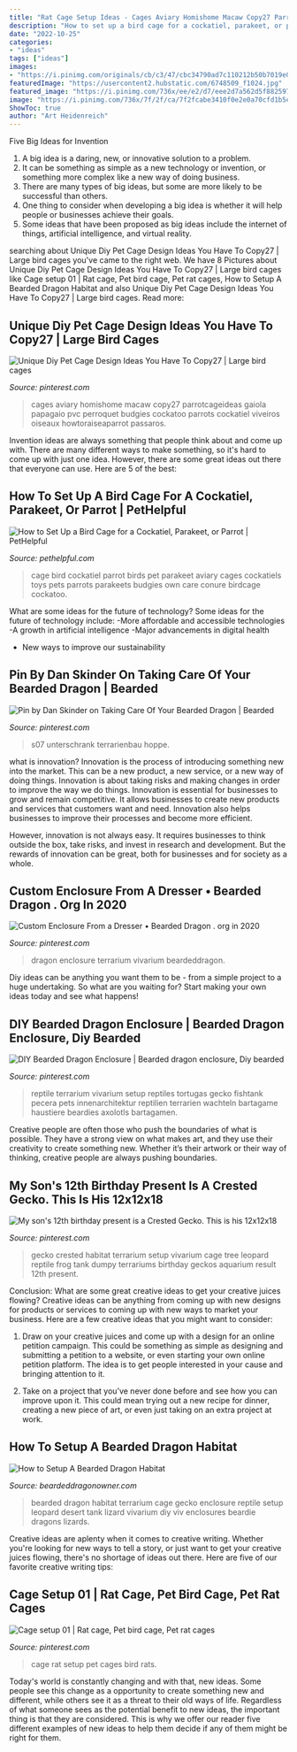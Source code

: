 ```yaml
---
title: "Rat Cage Setup Ideas - Cages Aviary Homishome Macaw Copy27 Parrotcageideas Gaiola Papagaio Pvc Perroquet Budgies Cockatoo Parrots Cockatiel Viveiros Oiseaux Howtoraiseaparrot Passaros"
description: "How to set up a bird cage for a cockatiel, parakeet, or parrot"
date: "2022-10-25"
categories:
- "ideas"
tags: ["ideas"]
images:
- "https://i.pinimg.com/originals/cb/c3/47/cbc34790ad7c110212b50b7019e08365.jpg"
featuredImage: "https://usercontent2.hubstatic.com/6748509_f1024.jpg"
featured_image: "https://i.pinimg.com/736x/ee/e2/d7/eee2d7a562d5f882597f85aa3e495515.jpg"
image: "https://i.pinimg.com/736x/7f/2f/ca/7f2fcabe3410f0e2e0a70cfd1b5eabb8.jpg"
ShowToc: true
author: "Art Heidenreich"
---
```



Five Big Ideas for Invention
1. A big idea is a daring, new, or innovative solution to a problem. 
2. It can be something as simple as a new technology or invention, or something more complex like a new way of doing business. 
3. There are many types of big ideas, but some are more likely to be successful than others. 
4. One thing to consider when developing a big idea is whether it will help people or businesses achieve their goals. 
5. Some ideas that have been proposed as big ideas include the internet of things, artificial intelligence, and virtual reality.

	

		
searching about Unique Diy Pet Cage Design Ideas You Have To Copy27 | Large bird cages you've came to the right web. We have 8 Pictures about Unique Diy Pet Cage Design Ideas You Have To Copy27 | Large bird cages like Cage setup 01 | Rat cage, Pet bird cage, Pet rat cages, How to Setup A Bearded Dragon Habitat and also Unique Diy Pet Cage Design Ideas You Have To Copy27 | Large bird cages. Read more:
		
    
## Unique Diy Pet Cage Design Ideas You Have To Copy27 | Large Bird Cages

<img loading=lazy src="https://i.pinimg.com/736x/87/c7/ef/87c7efbe7b967cf1a78c057d81dd9252.jpg" onerror="this.onerror=null;this.src='https://tse3.mm.bing.net/th?id=OIP.9OivIrEkHeRYP4KtCjf6AQHaJ3&amp;pid=15.1';" alt="Unique Diy Pet Cage Design Ideas You Have To Copy27 | Large bird cages">

_Source: pinterest.com_

>cages aviary homishome macaw copy27 parrotcageideas gaiola papagaio pvc perroquet budgies cockatoo parrots cockatiel viveiros oiseaux howtoraiseaparrot passaros. 

	

Invention ideas are always something that people think about and come up with. There are many different ways to make something, so it's hard to come up with just one idea. However, there are some great ideas out there that everyone can use. Here are 5 of the best: 

    
## How To Set Up A Bird Cage For A Cockatiel, Parakeet, Or Parrot | PetHelpful

<img loading=lazy src="https://usercontent2.hubstatic.com/6748509_f1024.jpg" onerror="this.onerror=null;this.src='https://tse2.mm.bing.net/th?id=OIP.CAJm64UPe03CKJYB_7sOGAHaJ4&amp;pid=15.1';" alt="How to Set Up a Bird Cage for a Cockatiel, Parakeet, or Parrot | PetHelpful">

_Source: pethelpful.com_

>cage bird cockatiel parrot birds pet parakeet aviary cages cockatiels toys pets parrots parakeets budgies own care conure birdcage cockatoo. 

	

What are some ideas for the future of technology?
Some ideas for the future of technology include: 
-More affordable and accessible technologies 
-A growth in artificial intelligence 
-Major advancements in digital health 
- New ways to improve our sustainability

    
## Pin By Dan Skinder On Taking Care Of Your Bearded Dragon | Bearded

<img loading=lazy src="https://i.pinimg.com/736x/ee/e2/d7/eee2d7a562d5f882597f85aa3e495515.jpg" onerror="this.onerror=null;this.src='https://tse4.mm.bing.net/th?id=OIP.OokVa0I5jexVjVEV8zLD6QHaHo&amp;pid=15.1';" alt="Pin by Dan Skinder on Taking Care Of Your Bearded Dragon | Bearded">

_Source: pinterest.com_

>s07 unterschrank terrarienbau hoppe. 

	

what is innovation?
Innovation is the process of introducing something new into the market. This can be a new product, a new service, or a new way of doing things. Innovation is about taking risks and making changes in order to improve the way we do things.
Innovation is essential for businesses to grow and remain competitive. It allows businesses to create new products and services that customers want and need. Innovation also helps businesses to improve their processes and become more efficient.

However, innovation is not always easy. It requires businesses to think outside the box, take risks, and invest in research and development. But the rewards of innovation can be great, both for businesses and for society as a whole.

    
## Custom Enclosure From A Dresser • Bearded Dragon . Org In 2020

<img loading=lazy src="https://i.pinimg.com/736x/7f/2f/ca/7f2fcabe3410f0e2e0a70cfd1b5eabb8.jpg" onerror="this.onerror=null;this.src='https://tse1.mm.bing.net/th?id=OIP.JQ4xTrtN09F_A8Kh7fGVrAHaFj&amp;pid=15.1';" alt="Custom Enclosure From a Dresser • Bearded Dragon . org in 2020">

_Source: pinterest.com_

>dragon enclosure terrarium vivarium beardeddragon. 

	

Diy ideas can be anything you want them to be - from a simple project to a huge undertaking. So what are you waiting for? Start making your own ideas today and see what happens!

    
## DIY Bearded Dragon Enclosure | Bearded Dragon Enclosure, Diy Bearded

<img loading=lazy src="https://i.pinimg.com/736x/0c/29/45/0c29451833948b537a3c71c5c989ba58.jpg" onerror="this.onerror=null;this.src='https://tse3.mm.bing.net/th?id=OIP.QSMPhIIjFjm-_xU1pKQ4agHaFj&amp;pid=15.1';" alt="DIY Bearded Dragon Enclosure | Bearded dragon enclosure, Diy bearded">

_Source: pinterest.com_

>reptile terrarium vivarium setup reptiles tortugas gecko fishtank pecera pets innenarchitektur reptilien terrarien wachteln bartagame haustiere beardies axolotls bartagamen. 

	

Creative people are often those who push the boundaries of what is possible. They have a strong view on what makes art, and they use their creativity to create something new. Whether it’s their artwork or their way of thinking, creative people are always pushing boundaries.

    
## My Son&#039;s 12th Birthday Present Is A Crested Gecko. This Is His 12x12x18

<img loading=lazy src="https://i.pinimg.com/originals/cb/c3/47/cbc34790ad7c110212b50b7019e08365.jpg" onerror="this.onerror=null;this.src='https://tse2.mm.bing.net/th?id=OIP.R-kwwAYs-qf4kU2r8skirwHaJ4&amp;pid=15.1';" alt="My son&#039;s 12th birthday present is a Crested Gecko. This is his 12x12x18">

_Source: pinterest.com_

>gecko crested habitat terrarium setup vivarium cage tree leopard reptile frog tank dumpy terrariums birthday geckos aquarium result 12th present. 

	

Conclusion: What are some great creative ideas to get your creative juices flowing?
Creative ideas can be anything from coming up with new designs for products or services to coming up with new ways to market your business. Here are a few creative ideas that you might want to consider: 
1. Draw on your creative juices and come up with a design for an online petition campaign. This could be something as simple as designing and submitting a petition to a website, or even starting your own online petition platform. The idea is to get people interested in your cause and bringing attention to it. 

2. Take on a project that you’ve never done before and see how you can improve upon it. This could mean trying out a new recipe for dinner, creating a new piece of art, or even just taking on an extra project at work.

    
## How To Setup A Bearded Dragon Habitat

<img loading=lazy src="http://beardeddragonowner.com/wp-content/uploads/2018/12/5330c9177b74bc6642570649d68a7a05.jpg" onerror="this.onerror=null;this.src='https://tse3.mm.bing.net/th?id=OIP.O6ORZ0aQpoUFpx7k-t_xUQHaFb&amp;pid=15.1';" alt="How to Setup A Bearded Dragon Habitat">

_Source: beardeddragonowner.com_

>bearded dragon habitat terrarium cage gecko enclosure reptile setup leopard desert tank lizard vivarium diy viv enclosures beardie dragons lizards. 

	

Creative ideas are aplenty when it comes to creative writing. Whether you're looking for new ways to tell a story, or just want to get your creative juices flowing, there's no shortage of ideas out there. Here are five of our favorite creative writing tips: 

    
## Cage Setup 01 | Rat Cage, Pet Bird Cage, Pet Rat Cages

<img loading=lazy src="https://i.pinimg.com/originals/9b/96/0b/9b960b332f3743281f9b9e47dd46db58.jpg" onerror="this.onerror=null;this.src='https://tse3.mm.bing.net/th?id=OIP.GwpiYToS08ygzI_ZqFyuygHaNL&amp;pid=15.1';" alt="Cage setup 01 | Rat cage, Pet bird cage, Pet rat cages">

_Source: pinterest.com_

>cage rat setup pet cages bird rats. 

	

Today's world is constantly changing and with that, new ideas. Some people see this change as a opportunity to create something new and different, while others see it as a threat to their old ways of life. Regardless of what someone sees as the potential benefit to new ideas, the important thing is that they are considered. This is why we offer our reader five different examples of new ideas to help them decide if any of them might be right for them.

